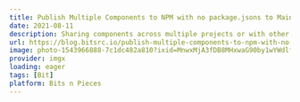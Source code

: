 ```yaml
---
title: Publish Multiple Components to NPM with no package.jsons to Maintain
date: 2021-08-11
description: Sharing components across multiple projects or with other developers seems to be the most complicated thing, yet it really shouldn’t be. With package registries such as npm or GitHub packages surely we should easily be able to share our components by publishing them as packages.
url: https://blog.bitsrc.io/publish-multiple-components-to-npm-with-no-package-jsons-to-maintain-db34f0fbf5aa
image: photo-1543966888-7c1dc482a810?ixid=MnwxMjA3fDB8MHxwaG90by1wYWdlfHx8fGVufDB8fHx8&ixlib=rb-1.2.1&auto=format&fit=crop&w=600&q=80
provider: imgx
loading: eager
tags: [Bit]
platform: Bits n Pieces
---
```

